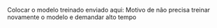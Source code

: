 Colocar o modelo treinado enviado aqui: Motivo de não precisa treinar novamente o modelo e demandar alto tempo